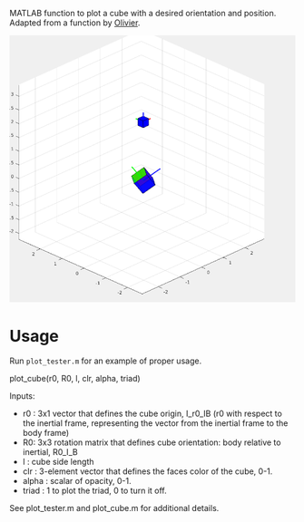 MATLAB function to plot a cube with a desired orientation and position. Adapted from a function by [Olivier](https://www.mathworks.com/matlabcentral/fileexchange/15161-plotcube).

![](/img/cube1.png)

# Usage

Run `plot_tester.m` for an example of proper usage.

plot_cube(r0, R0, l, clr, alpha, triad)

Inputs:
* r0 : 3x1 vector that defines the cube origin, I_r0_IB (r0 with respect
to the inertial frame, representing the vector from the inertial frame to
the body frame)
* R0: 3x3 rotation matrix that defines cube orientation: body relative
    to inertial, R0_I_B
* l : cube side length
* clr : 3-element vector that defines the faces color of the cube, 0-1.
* alpha : scalar of opacity, 0-1.
* triad : 1 to plot the triad, 0 to turn it off.

See plot_tester.m and plot_cube.m for additional details.
